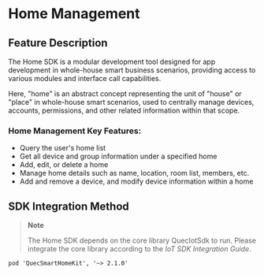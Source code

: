 # Home Management

## Feature Description

The Home SDK is a modular development tool designed for app development in whole-house smart business scenarios, providing access to various modules and interface call capabilities.  

Here, "home" is an abstract concept representing the unit of "house" or "place" in whole-house smart scenarios, used to centrally manage devices, accounts, permissions, and other related information within that scope.  

### Home Management Key Features:  
- Query the user's home list  
- Get all device and group information under a specified home  
- Add, edit, or delete a home  
- Manage home details such as name, location, room list, members, etc.  
- Add and remove a device, and modify device information within a home

## SDK Integration Method

> **Note**
>
> The Home SDK depends on the core library QuecIotSdk to run. Please integrate the core library according to the *IoT SDK Integration Guide*.

```objc
pod 'QuecSmartHomeKit', '~> 2.1.0'
```
